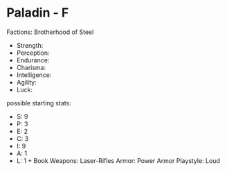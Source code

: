 # Paladin - F

Factions: Brotherhood of Steel
- Strength:
- Perception:
- Endurance:
- Charisma:
- Intelligence:
- Agility:
- Luck:

possible starting stats:
- S: 9
- P: 3
- E: 2
- C: 3
- I: 9
- A: 1
- L: 1 + Book
Weapons: Laser-Rifles
Armor: Power Armor
Playstyle: Loud